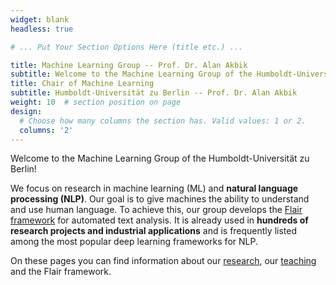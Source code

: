 ```yaml
---
widget: blank
headless: true

# ... Put Your Section Options Here (title etc.) ...

title: Machine Learning Group -- Prof. Dr. Alan Akbik 
subtitle: Welcome to the Machine Learning Group of the Humboldt-Universität zu Berlin! 
title: Chair of Machine Learning
subtitle: Humboldt-Universität zu Berlin -- Prof. Dr. Alan Akbik 
weight: 10  # section position on page
design:
  # Choose how many columns the section has. Valid values: 1 or 2.
  columns: '2'
---
```


Welcome to the Machine Learning Group of the Humboldt-Universität zu Berlin! 

We focus on research in machine learning (ML) and **natural language processing (NLP)**. Our goal is to give machines the ability to understand and use human language. To achieve this, our group develops the [Flair framework]() for automated text analysis. It is already used in **hundreds of research projects and industrial applications** and is frequently listed among the most popular deep learning frameworks for NLP.

On these pages you can find information about our [research](publication), our [teaching](teaching) and the Flair framework.



